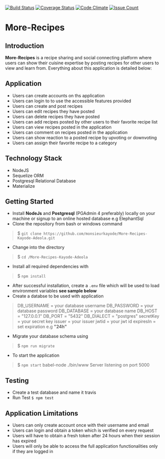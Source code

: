 [![Build Status](https://travis-ci.org/monsieurkayode/More-Recipes-Kayode-Adeola.svg?branch=develop)](https://travis-ci.org/monsieurkayode/More-Recipes-Kayode-Adeola)
[![Coverage Status](https://coveralls.io/repos/github/monsieurkayode/More-Recipes-Kayode-Adeola/badge.svg?branch=develop)](https://coveralls.io/github/monsieurkayode/More-Recipes-Kayode-Adeola?branch=develop)
[![Code Climate](https://codeclimate.com/github/monsieurkayode/More-Recipes-Kayode-Adeola/badges/gpa.svg)](https://codeclimate.com/github/monsieurkayode/More-Recipes-Kayode-Adeola)
[![Issue Count](https://codeclimate.com/github/monsieurkayode/More-Recipes-Kayode-Adeola/badges/issue_count.svg)](https://codeclimate.com/github/monsieurkayode/More-Recipes-Kayode-Adeola)
# More-Recipes
## Introduction
**More-Recipes** is a recipe sharing and social connecting platform where users can show their cuisine expertise by posting recipes for other users to view and learn from. Everything about this application is detailed below:

## Application 
* Users can create accounts on ths application
* Users can login to to use the accessible features provided
* Users can create and post recipes
* Users can edit recipes they have posted
* Users can delete recipes they have posted
* Users can add recipes posted by other users to their favorite recipe list
* Users can view recipes posted in the application
* Users can comment on recipes posted in the application
* Users can show reaction to a posted recipe by upvoting or downvoting
* Users can assign their favorite recipe to a category

## Technology Stack
* NodeJS
* Sequelize ORM
* Postgresql Relational Database
* Materialize

## Getting Started
* Install **NodeJs** and **Postgresql** (PGAdmin 4 preferably) locally on your machine or signup to an online hosted database e.g ElephantSql
* Clone the repository from bash or windows command
> $ `git clone https://github.com/monsieurkayode/More-Recipes-Kayode-Adeola.git`

* Change into the directory
> $ `cd /More-Recipes-Kayode-Adeola`
* Install all required dependencies with 
> $ `npm install`
* After successful installation, create a `.env` file which will be used to load environment variables **see sample below**
* Create a databse to be used with application
> DB_USERNAME = your database username
DB_PASSWORD = your database password
DB_DATABASE = your database name
DB_HOST = "127.0.0.1"
DB_PORT = "5432"
DB_DIALECT = "postgres"
secretKey = your secret key
issuer = your issuer
jwtid = your jwt id
expiresIn = set expiration e.g **"24h"**
* Migrate your database schema using 
> $ `npm run migrate`
* To start the application
> $ `npm start`
> babel-node ./bin/www
> Server listening on port 5000

## Testing
* Create a test database and name it travis
* Run Test `$ npm test`

## Application Limitations
* Users can only create account once with their username and  email
* Users can login and obtain a token which is verified on every request
* Users will have to obtain a fresh token after 24 hours when their session has expired
* Users will only be able to access the full application functionalities only if they are logged in
